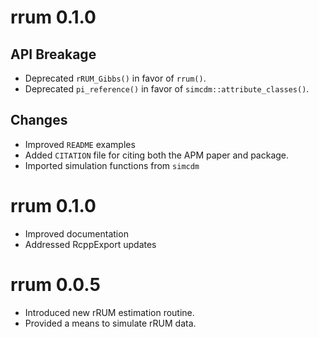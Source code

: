 # rrum 0.1.0

## API Breakage

- Deprecated `rRUM_Gibbs()` in favor of `rrum()`.
- Deprecated `pi_reference()` in favor of `simcdm::attribute_classes()`. 

## Changes

- Improved `README` examples
- Added `CITATION` file for citing both the APM paper and package.
- Imported simulation functions from `simcdm`

# rrum 0.1.0

- Improved documentation
- Addressed RcppExport updates

# rrum 0.0.5

- Introduced new rRUM estimation routine.
- Provided a means to simulate rRUM data.

